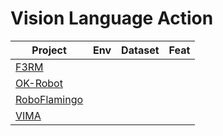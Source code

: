 # Vision Language Action

| Project                                                      | Env  | Dataset | Feat |
| ------------------------------------------------------------ | ---- | ------- | ---- |
| [F3RM](https://arxiv.org/html/2308.07931v2)                  |      |         |      |
| [OK-Robot](https://github.com/Evan-wyl/Robot-Learning/blob/master/codes/VLA/OK-Robot.md) |      |         |      |
| [RoboFlamingo](https://roboflamingo.github.io/)              |      |         |      |
| [VIMA](https://vimalabs.github.io/)                          |      |         |      |

